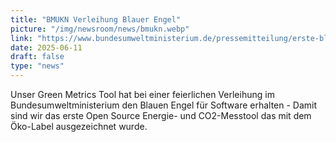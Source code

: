 ```yaml
---
title: "BMUKN Verleihung Blauer Engel"
picture: "/img/newsroom/news/bmukn.webp"
link: "https://www.bundesumweltministerium.de/pressemitteilung/erste-blaue-engel-fuer-ressourcen-und-energieeffiziente-software-vergeben"
date: 2025-06-11
draft: false
type: "news"
---
```


Unser Green Metrics Tool hat bei einer feierlichen Verleihung im Bundesumweltministerium den Blauen Engel für Software erhalten - Damit sind wir das erste Open Source Energie- und CO2-Messtool das mit dem Öko-Label ausgezeichnet wurde.